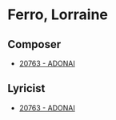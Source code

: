 # Ferro, Lorraine

## Composer

- [20763 - ADONAI](/hymns/20763.md)

## Lyricist

- [20763 - ADONAI](/hymns/20763.md)

